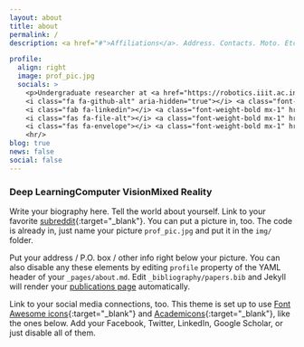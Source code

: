 ```yaml
---
layout: about
title: about
permalink: /
description: <a href="#">Affiliations</a>. Address. Contacts. Moto. Etc.

profile:
  align: right
  image: prof_pic.jpg
  socials: >
    <p>Undergraduate researcher at <a href="https://robotics.iiit.ac.in/">Robotics Research Center, IIIT-H</a></p>
    <i class="fa fa-github-alt" aria-hidden="true"></i> <a class="font-weight-bold mx-1" href="github.com/JAIDEV123">Github</a> <br/>
    <i class="fab fa-linkedin"></i> <a class="font-weight-bold mx-1" href="https://in.linkedin.com/in/jaidev-shriram">LinkedIn</a> <br/>
    <i class="fas fa-file-alt"></i> <a class="font-weight-bold mx-1" href="#">Resumé</a> <br/>
    <i class="fas fa-envelope"></i> <a class="font-weight-bold mx-1" href="mailto:jaidev.shriram@students.iiit.ac.in">Mail</a>
    <hr/>
blog: true
news: false
social: false
---
```


<h3 class="mb-5"><span class="badge badge-light mx-1 ml-sm-0">Deep Learning</span><span class="badge badge-light mx-1">Computer Vision</span><span class="badge badge-light mx-1">Mixed Reality</span></h3>

Write your biography here. Tell the world about yourself. Link to your favorite [subreddit](http://reddit.com){:target="\_blank"}. You can put a picture in, too. The code is already in, just name your picture `prof_pic.jpg` and put it in the `img/` folder.

Put your address / P.O. box / other info right below your picture. You can also disable any these elements by editing `profile` property of the YAML header of your `_pages/about.md`. Edit `_bibliography/papers.bib` and Jekyll will render your [publications page](/al-folio/publications/) automatically.

Link to your social media connections, too. This theme is set up to use [Font Awesome icons](http://fortawesome.github.io/Font-Awesome/){:target="\_blank"} and [Academicons](https://jpswalsh.github.io/academicons/){:target="\_blank"}, like the ones below. Add your Facebook, Twitter, LinkedIn, Google Scholar, or just disable all of them.
